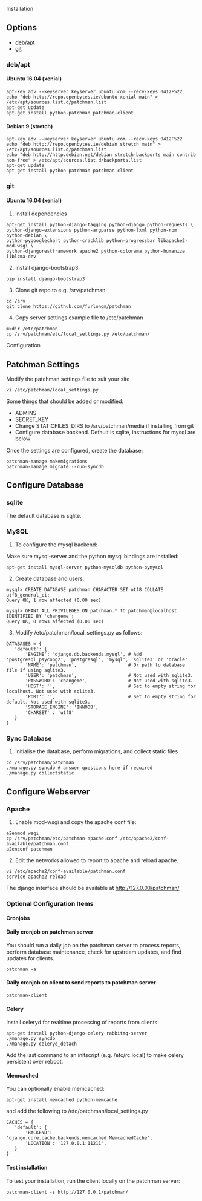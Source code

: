 Installation

## Options
  - [deb/apt](#deb--apt)
  - [git](#git)

### deb/apt

#### Ubuntu 16.04 (xenial)

```shell
apt-key adv --keyserver keyserver.ubuntu.com --recv-keys 0412F522
echo "deb http://repo.openbytes.ie/ubuntu xenial main" > /etc/apt/sources.list.d/patchman.list
apt-get update
apt-get install python-patchman patchman-client
```

#### Debian 9 (stretch)

```shell
apt-key adv --keyserver keyserver.ubuntu.com --recv-keys 0412F522
echo "deb http://repo.openbytes.ie/debian stretch main" > /etc/apt/sources.list.d/patchman.list
echo "deb http://http.debian.net/debian stretch-backports main contrib non-free" > /etc/apt/sources.list.d/backports.list
apt-get update
apt-get install python-patchman patchman-client
```

### git

#### Ubuntu 16.04 (xenial)

1. Install dependencies
```shell
apt-get install python-django-tagging python-django python-requests \
python-django-extensions python-argparse python-lxml python-rpm python-debian \
python-pygooglechart python-cracklib python-progressbar libapache2-mod-wsgi \
python-djangorestframework apache2 python-colorama python-humanize liblzma-dev
```

2. Install django-bootstrap3
```shell
pip install django-bootstrap3
```

3. Clone git repo to e.g. /srv/patchman
```shell
cd /srv
git clone https://github.com/furlongm/patchman
```

4. Copy server settings example file to /etc/patchman
```shell
mkdir /etc/patchman
cp /srv/patchman/etc/local_settings.py /etc/patchman/
```


Configuration

## Patchman Settings

 Modify the patchman settings file to suit your site
```shell
vi /etc/patchman/local_settings.py
```

Some things that should be added or modified:

   * ADMINS
   * SECRET_KEY
   * Change STATICFILES_DIRS to /srv/patchman/media if installing from git
   * Configure database backend. Default is sqlite, instructions for mysql are below

Once the settings are configured, create the database:

```shell
patchman-manage makemigrations
patchman-manage migrate --run-syncdb
```

## Configure Database

### sqlite

The default database is sqlite.

### MySQL

1. To configure the mysql backend:

Make sure mysql-server and the python mysql bindings are installed:

```shell
apt-get install mysql-server python-mysqldb python-pymysql
```

2. Create database and users:
```
mysql> CREATE DATABASE patchman CHARACTER SET utf8 COLLATE utf8_general_ci;
Query OK, 1 row affected (0.00 sec)

mysql> GRANT ALL PRIVILEGES ON patchman.* TO patchman@localhost IDENTIFIED BY 'changeme';
Query OK, 0 rows affected (0.00 sec)
```

3. Modify /etc/patchman/local_settings.py as follows:

```
DATABASES = {
   'default': {
       'ENGINE': 'django.db.backends.mysql', # Add 'postgresql_psycopg2', 'postgresql', 'mysql', 'sqlite3' or 'oracle'.
       'NAME': 'patchman',                   # Or path to database file if using sqlite3.
       'USER': 'patchman',                   # Not used with sqlite3.
       'PASSWORD': 'changeme',               # Not used with sqlite3.
       'HOST': '',                           # Set to empty string for localhost. Not used with sqlite3.
       'PORT': '',                           # Set to empty string for default. Not used with sqlite3.
       'STORAGE_ENGINE': 'INNODB',
       'CHARSET' : 'utf8'
   }
}
```

### Sync Database

1. Initialise the database, perform migrations, and collect static files
```shell
cd /srv/patchman/patchman
./manage.py syncdb # answer questions here if required
./manage.py collectstatic
```

## Configure Webserver

### Apache

1. Enable mod-wsgi and copy the apache conf file:
```shell
a2enmod wsgi
cp /srv/patchman/etc/patchman-apache.conf /etc/apache2/conf-available/patchman.conf
a2enconf patchman
```

2. Edit the networks allowed to report to apache and reload apache.
```shell
vi /etc/apache2/conf-available/patchman.conf
service apache2 reload
```

The django interface should be available at http://127.0.0.1/patchman/

### Optional Configuration Items

#### Cronjobs

#### Daily cronjob on patchman server
You should run a daily job on the patchman server to process reports, perform
database maintenance, check for upstream updates, and find updates for clients.

```
patchman -a
```

#### Daily cronjob on client to send reports to patchman server

```
patchman-client
```

#### Celery

Install celeryd for realtime processing of reports from clients:

```shell
apt-get install python-django-celery rabbitmq-server
./manage.py syncdb
./manage.py celeryd_detach
```

Add the last command to an initscript (e.g. /etc/rc.local) to make celery
persistent over reboot.

#### Memcached

You can optionally enable memcached:
```shell
apt-get install memcached python-memcache
```

and add the following to /etc/patchman/local_settings.py
```
CACHES = {
   'default': {
       'BACKEND': 'django.core.cache.backends.memcached.MemcachedCache',
       'LOCATION': '127.0.0.1:11211',
   }
}
```

#### Test installation
To test your installation, run the client locally on the patchman server:
```shell
patchman-client -s http://127.0.0.1/patchman/
````

